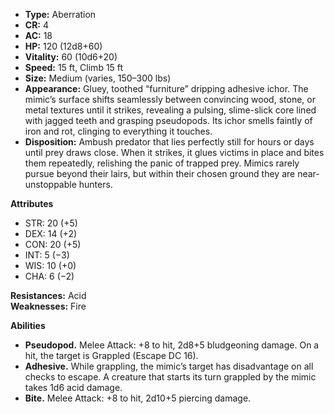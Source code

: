 - **Type:** Aberration
- **CR:** 4
- **AC:** 18
- **HP:** 120 (12d8+60)
- **Vitality:** 60 (10d6+20)
- **Speed:** 15 ft, Climb 15 ft
- **Size:** Medium (varies, 150–300 lbs)
- **Appearance:** Gluey, toothed “furniture” dripping adhesive ichor. The mimic’s surface shifts seamlessly between convincing wood, stone, or metal textures until it strikes, revealing a pulsing, slime-slick core lined with jagged teeth and grasping pseudopods. Its ichor smells faintly of iron and rot, clinging to everything it touches.    
- **Disposition:** Ambush predator that lies perfectly still for hours or days until prey draws close. When it strikes, it glues victims in place and bites them repeatedly, relishing the panic of trapped prey. Mimics rarely pursue beyond their lairs, but within their chosen ground they are near-unstoppable hunters.

**Attributes**
- STR: 20 (+5)
- DEX: 14 (+2)
- CON: 20 (+5)
- INT: 5 (−3)
- WIS: 10 (+0)
- CHA: 6 (−2)

**Resistances:** Acid  
**Weaknesses:** Fire

**Abilities**
- **Pseudopod.** Melee Attack: +8 to hit, 2d8+5 bludgeoning damage. On a hit, the target is Grappled (Escape DC 16).
- **Adhesive.** While grappling, the mimic’s target has disadvantage on all checks to escape. A creature that starts its turn grappled by the mimic takes 1d6 acid damage.
- **Bite.** Melee Attack: +8 to hit, 2d10+5 piercing damage.